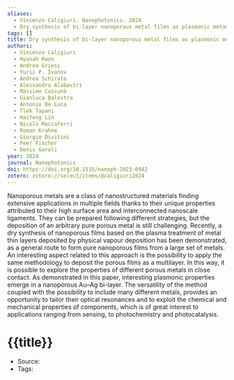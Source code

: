 ```yaml
---
aliases:
  - Vincenzo Caligiuri. Nanophotonics. 2024
  - Dry synthesis of bi-layer nanoporous metal films as plasmonic metamaterial
tags: []
title: Dry synthesis of bi-layer nanoporous metal films as plasmonic metamaterial
authors:
  - Vincenzo Caligiuri
  - Hyunah Kwon
  - Andrea Griesi
  - Yurii P. Ivanov
  - Andrea Schirato
  - Alessandro Alabastri
  - Massimo Cuscunà
  - Gianluca Balestra
  - Antonio De Luca
  - Tlek Tapani
  - Haifeng Lin
  - Nicolò Maccaferri
  - Roman Krahne
  - Giorgio Divitini
  - Peer Fischer
  - Denis Garoli
year: 2024
journal: Nanophotonics
doi: https://doi.org/10.1515/nanoph-2023-0942
zotero: zotero://select/items/@caligiuri2024
---
```

<!-- START_ABSTRACT -->
Nanoporous metals are a class of nanostructured materials finding extensive applications in multiple fields thanks to their unique properties attributed to their high surface area and interconnected nanoscale ligaments. They can be prepared following different strategies, but the deposition of an arbitrary pure porous metal is still challenging. Recently, a dry synthesis of nanoporous films based on the plasma treatment of metal thin layers deposited by physical vapour deposition has been demonstrated, as a general route to form pure nanoporous films from a large set of metals. An interesting aspect related to this approach is the possibility to apply the same methodology to deposit the porous films as a multilayer. In this way, it is possible to explore the properties of different porous metals in close contact. As demonstrated in this paper, interesting plasmonic properties emerge in a nanoporous Au–Ag bi-layer. The versatility of the method coupled with the possibility to include many different metals, provides an opportunity to tailor their optical resonances and to exploit the chemical and mechanical properties of components, which is of great interest to applications ranging from sensing, to photochemistry and photocatalysis.
<!-- END_ABSTRACT -->

<!-- START_TEMPLATE -->
# {{title}}

- Source:
- Tags: 
<!-- END_TEMPLATE -->